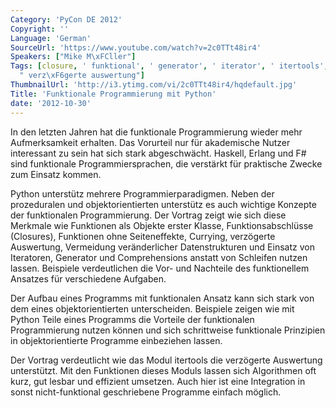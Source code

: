 ```yaml
---
Category: 'PyCon DE 2012'
Copyright: ''
Language: 'German'
SourceUrl: 'https://www.youtube.com/watch?v=2c0TTt48ir4'
Speakers: ["Mike M\xFCller"]
Tags: [closure, ' funktional', ' generator', ' iterator', ' itertools', ' paradigma',
  " verz\xF6gerte auswertung"]
ThumbnailUrl: 'http://i3.ytimg.com/vi/2c0TTt48ir4/hqdefault.jpg'
Title: 'Funktionale Programmierung mit Python'
date: '2012-10-30'
---
```

In den letzten Jahren hat die funktionale Programmierung wieder mehr
Aufmerksamkeit erhalten. Das Vorurteil nur für akademische Nutzer interessant
zu sein hat sich stark abgeschwächt. Haskell, Erlang und F# sind funktionale
Programmiersprachen, die verstärkt für praktische Zwecke zum Einsatz kommen.

Python unterstütz mehrere Programmierparadigmen. Neben der prozeduralen und
objektorientierten unterstütz es auch wichtige Konzepte der funktionalen
Programmierung. Der Vortrag zeigt wie sich diese Merkmale wie Funktionen als
Objekte erster Klasse, Funktionsabschlüsse (Closures), Funktionen ohne
Seiteneffekte, Currying, verzögerte Auswertung, Vermeidung veränderlicher
Datenstrukturen und Einsatz von Iteratoren, Generator und Comprehensions
anstatt von Schleifen nutzen lassen. Beispiele verdeutlichen die Vor- und
Nachteile des funktionellem Ansatzes für verschiedene Aufgaben.

Der Aufbau eines Programms mit funktionalen Ansatz kann sich stark von dem
eines objektorientierten unterscheiden. Beispiele zeigen wie mit Python Teile
eines Programms die Vorteile der funktionalen Programmierung nutzen können und
sich schrittweise funktionale Prinzipien in objektorientierte Programme
einbeziehen lassen.

Der Vortrag verdeutlicht wie das Modul itertools die verzögerte Auswertung
unterstützt. Mit den Funktionen dieses Moduls lassen sich Algorithmen oft
kurz, gut lesbar und effizient umsetzen. Auch hier ist eine Integration in
sonst nicht-funktional geschriebene Programme einfach möglich.

